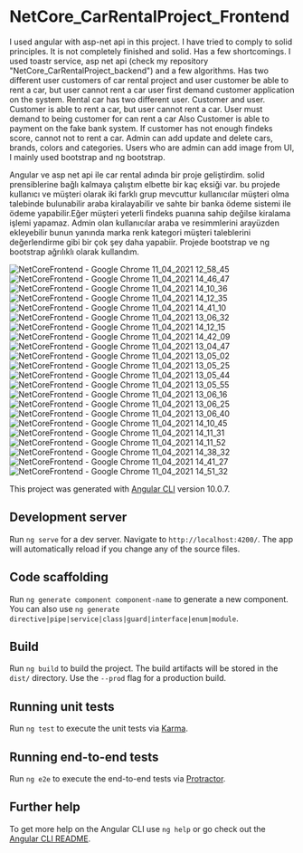 # NetCore_CarRentalProject_Frontend
  
 
 
 I used angular with asp-net api in this project. I have tried to comply to solid principles. It is not completely finished and solid. Has a few shortcomings. I used toastr service, asp net api (check my repository "NetCore_CarRentalProject_backend") and a few algorithms. Has two different user customers of car rental  project and  user customer be  able to rent a car, but user cannot rent a car user first demand customer application on the system. Rental car has two different user. Customer and user. Customer is able to rent a car, but user cannot rent a car. User must demand to being customer for can rent a car Also  Customer is able to  payment  on the fake bank system. If customer has not enough findeks score, cannot not to rent a car. Admin can add update and delete cars, brands, colors and categories. Users who are admin can add image from UI, I mainly used  bootstrap and ng bootstrap.
 

 
  Angular ve asp net api ile car rental adında bir proje geliştirdim. solid prensiblerine bağlı kalmaya çalıştım elbette bir kaç eksiği var. bu projede kullanıcı ve müşteri olarak iki farklı grup mevcuttur kullanıcılar müşteri olma talebinde bulunabilir araba kiralayabilir ve sahte bir banka ödeme sistemi ile ödeme yapabilir.Eğer müşteri yeterli findeks puanına sahip değilse kiralama işlemi yapamaz. Admin olan kullanıcılar araba ve resimmlerini arayüzden ekleyebilir bunun yanında marka renk kategori müşteri taleblerini değerlendirme gibi bir çok şey daha yapabiir. Projede bootstrap ve ng bootstrap ağrılıklı olarak kullandım.
 
 
 
 
 
 
 
![NetCoreFrontend - Google Chrome 11_04_2021 12_58_45](https://user-images.githubusercontent.com/77804034/114303409-ac571880-9ad6-11eb-8fdb-b76553d5780e.png)
![NetCoreFrontend - Google Chrome 11_04_2021 14_46_47](https://user-images.githubusercontent.com/77804034/114303425-b711ad80-9ad6-11eb-9a9e-02f52c90c496.png)
![NetCoreFrontend - Google Chrome 11_04_2021 14_10_36](https://user-images.githubusercontent.com/77804034/114303433-bed15200-9ad6-11eb-8a6f-aae049b1142c.png)
![NetCoreFrontend - Google Chrome 11_04_2021 14_12_35](https://user-images.githubusercontent.com/77804034/114303438-c98be700-9ad6-11eb-8957-8f3b3c2b6792.png)
![NetCoreFrontend - Google Chrome 11_04_2021 14_41_10](https://user-images.githubusercontent.com/77804034/114303457-e4f6f200-9ad6-11eb-8834-fbacd82c14f0.png)
![NetCoreFrontend - Google Chrome 11_04_2021 13_06_32](https://user-images.githubusercontent.com/77804034/114303464-ee805a00-9ad6-11eb-92b2-a7607846c0a5.png)
![NetCoreFrontend - Google Chrome 11_04_2021 14_12_15](https://user-images.githubusercontent.com/77804034/114303467-f0e2b400-9ad6-11eb-8a65-9a2a26126aab.png)
![NetCoreFrontend - Google Chrome 11_04_2021 14_42_09](https://user-images.githubusercontent.com/77804034/114303468-f2ac7780-9ad6-11eb-8002-dc77989fa328.png)
![NetCoreFrontend - Google Chrome 11_04_2021 13_04_47](https://user-images.githubusercontent.com/77804034/114303479-05bf4780-9ad7-11eb-80bd-8f1a51a32ce5.png)
![NetCoreFrontend - Google Chrome 11_04_2021 13_05_02](https://user-images.githubusercontent.com/77804034/114303483-0952ce80-9ad7-11eb-82fd-82fc11ca4844.png)
![NetCoreFrontend - Google Chrome 11_04_2021 13_05_25](https://user-images.githubusercontent.com/77804034/114303486-0b1c9200-9ad7-11eb-8902-82b2b81e3f2f.png)
![NetCoreFrontend - Google Chrome 11_04_2021 13_05_44](https://user-images.githubusercontent.com/77804034/114303487-0bb52880-9ad7-11eb-8047-43349b9cc8d4.png)
![NetCoreFrontend - Google Chrome 11_04_2021 13_05_55](https://user-images.githubusercontent.com/77804034/114303489-0ce65580-9ad7-11eb-96f7-fbe282060d3e.png)
![NetCoreFrontend - Google Chrome 11_04_2021 13_06_16](https://user-images.githubusercontent.com/77804034/114303492-1079dc80-9ad7-11eb-82c7-c9d8c89e3a1a.png)
![NetCoreFrontend - Google Chrome 11_04_2021 13_06_25](https://user-images.githubusercontent.com/77804034/114303496-11ab0980-9ad7-11eb-8df3-063354d16738.png)
![NetCoreFrontend - Google Chrome 11_04_2021 13_06_40](https://user-images.githubusercontent.com/77804034/114303498-12dc3680-9ad7-11eb-8938-6aeba3f2c292.png)
![NetCoreFrontend - Google Chrome 11_04_2021 14_10_45](https://user-images.githubusercontent.com/77804034/114303499-1374cd00-9ad7-11eb-80cc-576a724be3c7.png)
![NetCoreFrontend - Google Chrome 11_04_2021 14_11_31](https://user-images.githubusercontent.com/77804034/114303506-18d21780-9ad7-11eb-90a4-34c995032568.png)
![NetCoreFrontend - Google Chrome 11_04_2021 14_11_52](https://user-images.githubusercontent.com/77804034/114303507-196aae00-9ad7-11eb-88a5-2144d89a261d.png)
![NetCoreFrontend - Google Chrome 11_04_2021 14_38_32](https://user-images.githubusercontent.com/77804034/114303511-1a9bdb00-9ad7-11eb-8d5a-eb8e960bc91a.png)
![NetCoreFrontend - Google Chrome 11_04_2021 14_41_27](https://user-images.githubusercontent.com/77804034/114303512-1bcd0800-9ad7-11eb-9507-8e901381c8bb.png)
![NetCoreFrontend - Google Chrome 11_04_2021 14_51_32](https://user-images.githubusercontent.com/77804034/114303513-1c659e80-9ad7-11eb-8042-8e4aaec77672.png)




This project was generated with [Angular CLI](https://github.com/angular/angular-cli) version 10.0.7.

## Development server

Run `ng serve` for a dev server. Navigate to `http://localhost:4200/`. The app will automatically reload if you change any of the source files.

## Code scaffolding

Run `ng generate component component-name` to generate a new component. You can also use `ng generate directive|pipe|service|class|guard|interface|enum|module`.

## Build

Run `ng build` to build the project. The build artifacts will be stored in the `dist/` directory. Use the `--prod` flag for a production build.

## Running unit tests

Run `ng test` to execute the unit tests via [Karma](https://karma-runner.github.io).

## Running end-to-end tests

Run `ng e2e` to execute the end-to-end tests via [Protractor](http://www.protractortest.org/).

## Further help

To get more help on the Angular CLI use `ng help` or go check out the [Angular CLI README](https://github.com/angular/angular-cli/blob/master/README.md).
